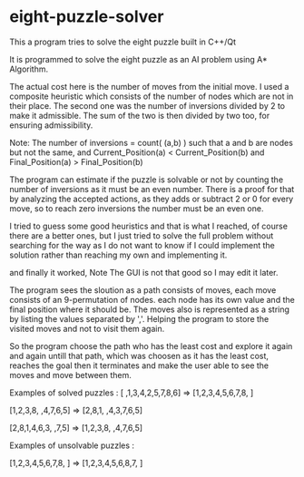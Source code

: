 # eight-puzzle-solver
This a program tries to solve the eight puzzle built in C++/Qt

It is programmed to solve the eight puzzle as an AI problem using A* Algorithm.

The actual cost here is the number of moves from the initial move.
I used a composite heuristic which consists of the number of nodes which are not in their place.
The second one was the number of inversions divided by 2 to make it admissible.
The sum of the two is then divided by two too, for ensuring admissibility.

Note: The number of inversions = count( (a,b) ) such that a and b are nodes but not the same,
and Current_Position(a) < Current_Position(b) and Final_Position(a) > Final_Position(b)

The program can estimate if the puzzle is solvable or not by counting the number of inversions
as it must be an even number. There is a proof for that by analyzing the accepted actions,
as they adds or subtract 2 or 0 for every move, 
so to reach zero inversions the number must be an even one.

I tried to guess some good heuristics and that is what I reached, of course there are a better ones,
but I just tried to solve the full problem without searching for the way 
as I do not want to know if I could implement the solution rather than reaching my own and implementing it.

and finally it worked, Note The GUI is not that good so I may edit it later.

The program sees the sloution as a path consists of moves, each move consists of an 9-permutation of nodes.
each node has its own value and the final position where it should be. The moves also is represented
as a string by listing the values separated by ','. Helping the program to store the visited moves 
and not to visit them again.

So the program choose the path who has the least cost and explore it again and again 
untill that path, which was choosen as it has the least cost, reaches the goal then it terminates and 
make the user able to see the moves and move between them.

Examples of solved puzzles : [ ,1,3,4,2,5,7,8,6] => [1,2,3,4,5,6,7,8, ]

[1,2,3,8, ,4,7,6,5] => [2,8,1, ,4,3,7,6,5]

[2,8,1,4,6,3, ,7,5] => [1,2,3,8, ,4,7,6,5]

Examples of unsolvable puzzles : 

[1,2,3,4,5,6,7,8, ] => [1,2,3,4,5,6,8,7, ]
